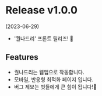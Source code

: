 # Release v1.0.0

 (2023-06-29)

- '궐나드리' 프론트 릴리즈! 🎉 

## Features

- 궐나드리는 웹앱으로 작동합니다.
- 모바일, 반응형 최적화 페이지 입니다.
- 버그 제보는 벗들에게 큰 힘이 됩니다!💪
